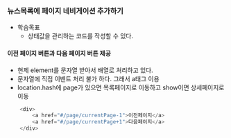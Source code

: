 ### 뉴스목록에 페이지 네비게이션 추가하기
- 학습목표
    - 상태값을 관리하는 코드를 작성할 수 있다.

#### 이전 페이지 버튼과 다음 페이지 버튼 제공
- 현제 element를 문자열 받아서 배열로 처리하고 있다.
- 문자열에 직접 이벤트 처리 불가 하다. 그래서 a태그 이용
- location.hash에 page가 있으면 목록페이지로 이동하고 show이면 상세페이지로 이동

```javascript
    <div>
        <a href="#/page/currentPage-1">이전페이지</a>
        <a href="#/page/currentPage+1">다음페이지</a>
    </div>
```